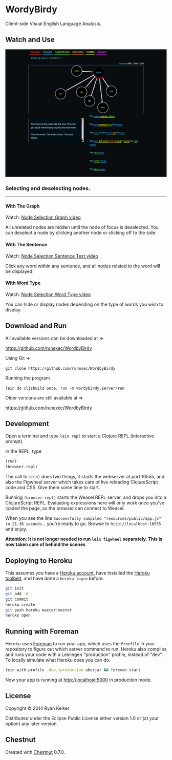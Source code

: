 # WordyBirdy

Client-side Visual English Language Analysis.

## Watch and Use

![Program Preview](readme/preview.png)

### Selecting and deselecting nodes.
------------------------------------

#### With The Graph

Watch: [Node Selection Graph video](readme/node-select.ogv)

All unrelated nodes are hidden until the node of focus is deselected. You can deselect a node by clicking another node or clicking off to the side. 

#### With The Sentence 

Watch: [Node Selection Sentence Text video](readme/node-text-select.ogv)

Click any word within any sentence, and all nodes related to the word will be displayed.

#### With Word Type

Watch: [Node Selection Word Type  video](readme/node-word-type.ogv)

You can hide or display nodes depending on the type of words you wish to display.

## Download and Run

All available versions can be downloaded at =>

https://github.com/runexec/WordbyBirdy

Using Git =>

`git clone https://github.com/runexec/WordbyBirdy`

Running the program 

`lein do cljsbuild once, run -m wordybirdy.server/run`

Older versions are still available at =>

https://github.com/runexec/WordbyBirdy

## Development

Open a terminal and type `lein repl` to start a Clojure REPL
(interactive prompt).

In the REPL, type

```clojure
(run)
(browser-repl)
```

The call to `(run)` does two things, it starts the webserver at port
10555, and also the Figwheel server which takes care of live reloading
ClojureScript code and CSS. Give them some time to start.

Running `(browser-repl)` starts the Weasel REPL server, and drops you
into a ClojureScript REPL. Evaluating expressions here will only work
once you've loaded the page, so the browser can connect to Weasel.

When you see the line `Successfully compiled "resources/public/app.js"
in 21.36 seconds.`, you're ready to go. Browse to
`http://localhost:10555` and enjoy.

**Attention: It is not longer needed to run `lein figwheel`
separately. This is now taken care of behind the scenes**

## Deploying to Heroku

This assumes you have a
[Heroku account](https://signup.heroku.com/dc), have installed the
[Heroku toolbelt](https://toolbelt.heroku.com/), and have done a
`heroku login` before.

``` sh
git init
git add -A
git commit
heroku create
git push heroku master:master
heroku open
```

## Running with Foreman

Heroku uses [Foreman](http://ddollar.github.io/foreman/) to run your
app, which uses the `Procfile` in your repository to figure out which
server command to run. Heroku also compiles and runs your code with a
Leiningen "production" profile, instead of "dev". To locally simulate
what Heroku does you can do:

``` sh
lein with-profile -dev,+production uberjar && foreman start
```

Now your app is running at
[http://localhost:5000](http://localhost:5000) in production mode.

## License

Copyright © 2014 Ryan Kelker

Distributed under the Eclipse Public License either version 1.0 or (at
your option) any later version.

## Chestnut

Created with [Chestnut](http://plexus.github.io/chestnut/) 0.7.0.
